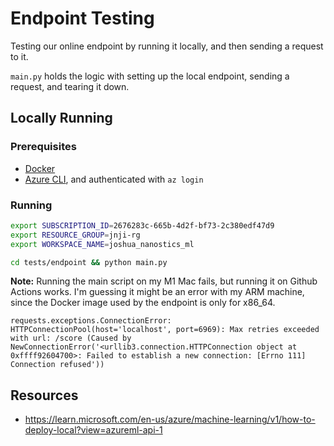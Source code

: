# Endpoint Testing

Testing our online endpoint by running it locally, and then sending a request to it. 

`main.py` holds the logic with setting up the local endpoint, sending a request, and tearing it down.

## Locally Running

### Prerequisites

- [Docker](https://docs.docker.com/get-docker/)
- [Azure CLI](https://docs.microsoft.com/en-us/cli/azure/install-azure-cli?view=azure-cli-latest), and authenticated with `az login`


### Running

```bash
export SUBSCRIPTION_ID=2676283c-665b-4d2f-bf73-2c380edf47d9
export RESOURCE_GROUP=jnji-rg
export WORKSPACE_NAME=joshua_nanostics_ml

cd tests/endpoint && python main.py
```

**Note:** Running the main script on my M1 Mac fails, but running it on Github Actions works. I'm guessing it might be an error with my ARM machine, since the Docker image used by the endpoint is only for x86_64.

```
requests.exceptions.ConnectionError: HTTPConnectionPool(host='localhost', port=6969): Max retries exceeded with url: /score (Caused by NewConnectionError('<urllib3.connection.HTTPConnection object at 0xffff92604700>: Failed to establish a new connection: [Errno 111] Connection refused'))
```

## Resources

- https://learn.microsoft.com/en-us/azure/machine-learning/v1/how-to-deploy-local?view=azureml-api-1